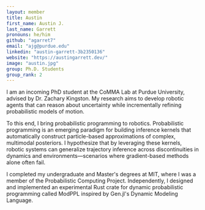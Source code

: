```yaml
---
layout: member
title: Austin
first_name: Austin J.
last_name: Garrett
pronouns: he/him
github: "agarret7"
email: "ajg@purdue.edu"
linkedin: "austin-garrett-3b2350136"
website: "https://austingarrett.dev/"
image: "austin.jpg"
group: Ph.D. Students
group_rank: 2
---
```


I am an incoming PhD student at the CoMMA Lab at Purdue University, advised by Dr. Zachary Kingston. My research aims to develop robotic agents that can reason about uncertainty while incrementally refining probabilistic models of motion.

To this end, I bring probabilistic programming to robotics. Probabilistic programming is an emerging paradigm for building inference kernels that automatically construct particle-based approximations of complex, multimodal posteriors. I hypothesize that by leveraging these kernels, robotic systems can generalize trajectory inference across discontinuities in dynamics and environments—scenarios where gradient-based methods alone often fail.

I completed my undergraduate and Master's degrees at MIT, where I was a member of the Probabilistic Computing Project. Independently, I designed and implemented an experimental Rust crate for dynamic probabilistic programming called ModPPL inspired by Gen.jl's Dynamic Modeling Language.

